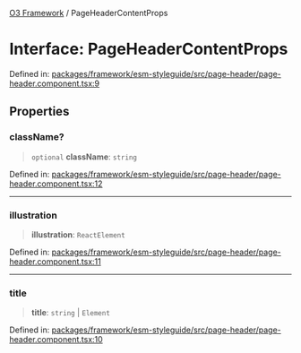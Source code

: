 [O3 Framework](../API.md) / PageHeaderContentProps

# Interface: PageHeaderContentProps

Defined in: [packages/framework/esm-styleguide/src/page-header/page-header.component.tsx:9](https://github.com/openmrs/openmrs-esm-core/blob/18d2874f03a33a6ab8295af0e87ac97fdd150718/packages/framework/esm-styleguide/src/page-header/page-header.component.tsx#L9)

## Properties

### className?

> `optional` **className**: `string`

Defined in: [packages/framework/esm-styleguide/src/page-header/page-header.component.tsx:12](https://github.com/openmrs/openmrs-esm-core/blob/18d2874f03a33a6ab8295af0e87ac97fdd150718/packages/framework/esm-styleguide/src/page-header/page-header.component.tsx#L12)

***

### illustration

> **illustration**: `ReactElement`

Defined in: [packages/framework/esm-styleguide/src/page-header/page-header.component.tsx:11](https://github.com/openmrs/openmrs-esm-core/blob/18d2874f03a33a6ab8295af0e87ac97fdd150718/packages/framework/esm-styleguide/src/page-header/page-header.component.tsx#L11)

***

### title

> **title**: `string` \| `Element`

Defined in: [packages/framework/esm-styleguide/src/page-header/page-header.component.tsx:10](https://github.com/openmrs/openmrs-esm-core/blob/18d2874f03a33a6ab8295af0e87ac97fdd150718/packages/framework/esm-styleguide/src/page-header/page-header.component.tsx#L10)
